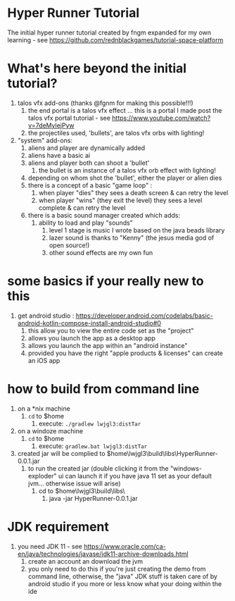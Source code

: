 # Hyper Runner Tutorial
The initial hyper runner tutorial created by fngm expanded for my own learning - see https://github.com/rednblackgames/tutorial-space-platform

# What's here beyond the initial tutorial?
1. talos vfx add-ons (thanks @fgnm for making this possible!!!)
	1. the end portal is a talos vfx effect ... this is a portal I made post the talos vfx portal tutorial - see https://www.youtube.com/watch?v=7deMylejPyw
	2. the projectiles used, 'bullets', are talos vfx orbs with lighting!
2. "system" add-ons:
	1. aliens and player are dynamically added
	2. aliens have a basic ai
	3. aliens and player both can shoot a 'bullet'
		1. the bullet is an instance of a talos vfx orb effect with lighting!
	4. depending on whom shot the 'bullet', either the player or alien dies
	5. there is a concept of a basic "game loop" : 
		1. when player "dies" they sees a death screen & can retry the level
		2. when player "wins" (they exit the level) they sees a level complete & can retry the level
	6. there is a basic sound manager created which adds:
		1. ability to load and play "sounds"
			1. level 1 stage is music I wrote based on the java beads library
			2. lazer sound is thanks to "Kenny" (the jesus media god of open source!)
			3. other sound effects are my own fun 

# some basics if your really new to this
1. get android studio : https://developer.android.com/codelabs/basic-android-kotlin-compose-install-android-studio#0
	1. this allow you to view the entire code set as the "project"
	2. allows you launch the app as a desktop app
	3. allows you launch the app within an "android instance"
	4. provided you have the right "apple products & licenses" can create an iOS app

# how to build from command line
1. on a *nix machine
	1. `cd` to $home
		1. execute: `./gradlew lwjgl3:distTar`
2. on a windoze machine
	1. `cd` to $home
		1. execute: `gradlew.bat lwjgl3:distTar`
3. created jar will be complied to $home\lwjgl3\build\libs\HyperRunner-0.0.1.jar
	1. to run the created jar (double clicking it from the "windows-exploder" ui can launch it if you have java 11 set as your default jvm... otherwise issue will arise)
		1. cd to $home\lwjgl3\build\libs\
			1. java -jar HyperRunner-0.0.1.jar

# JDK requirement
1. you need JDK 11 - see https://www.oracle.com/ca-en/java/technologies/javase/jdk11-archive-downloads.html
	1. create an account an download the jvm
	2. you only need to do this if you're just creating the demo from command line, otherwise, the "java" JDK stuff is taken care of by android studio if you more or less know what your doing within the ide

